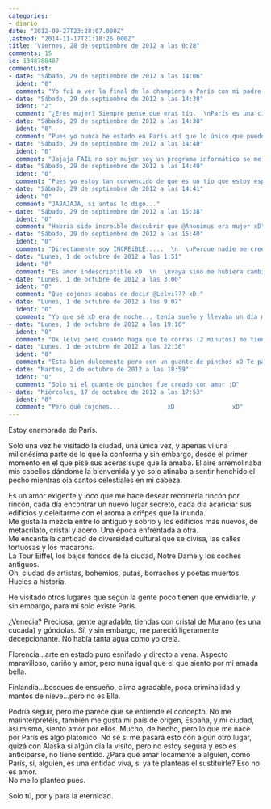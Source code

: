 ```yaml
---
categories:
- diario
date: "2012-09-27T23:28:07.000Z"
lastmod: "2014-11-17T21:18:26.000Z"
title: "Viernes, 28 de septiembre de 2012 a las 0:28"
comments: 15
id: 1348788487
commentList:
- date: "Sábado, 29 de septiembre de 2012 a las 14:06"
  ident: "0"
  comment: "Yo fui a ver la final de la champions a París con mi padre y aparte de ver perder al valencia, concordamos en que la ciudad era fea de cojones y la torre eiffel un poco truño metálico y que necesitaba una pequeña gran limpieza, pero bueno era muy cría supongo que los gustos cambian quien sabe lo mismo ahora me maravillaría..."
- date: "Sábado, 29 de septiembre de 2012 a las 14:38"
  ident: "2"
  comment: "¿Eres mujer? Siempre pensé que eras tío.  \nParís es una ciudad que amas o detestas, no hay término medio me parece."
- date: "Sábado, 29 de septiembre de 2012 a las 14:38"
  ident: "0"
  comment: "Pues yo nunca he estado en París así que lo único que puedo aportar está basado en lo que me han dicho personas que han estado por allí, por una parte está un conocido cubano que me dijo que la arquitectura era maravillosa y por otra parte la amiga que me dijo que París era un tanto sucio.  Y ya."
- date: "Sábado, 29 de septiembre de 2012 a las 14:40"
  ident: "0"
  comment: "Jajaja FAIL no soy mujer soy un programa informático se me olvido comentarlo. Finjo tener sentimiento humanos y a veces me lío un poco."
- date: "Sábado, 29 de septiembre de 2012 a las 14:40"
  ident: "0"
  comment: "Pues yo estoy tan convencido de que es un tío que estoy esperando a que comente que ha sido un errata a la hora de escribir xD"
- date: "Sábado, 29 de septiembre de 2012 a las 14:41"
  ident: "0"
  comment: "JAJAJAJA, si antes lo digo..."
- date: "Sábado, 29 de septiembre de 2012 a las 15:38"
  ident: "0"
  comment: "Habria sido increible descubrir que @Anonimus era mujer xD"
- date: "Sábado, 29 de septiembre de 2012 a las 15:40"
  ident: "0"
  comment: "Directamente soy INCREíBLE.....  \n  \nPorque nadie me cree :(  \n  \nNah es coña yo me LA BANCO"
- date: "Lunes, 1 de octubre de 2012 a las 1:51"
  ident: "0"
  comment: "Es amor indescriptible xD  \n  \nvaya sino me hubiera cambiado el nombre podriamos ser la pareja anonimus jajajaja y si eres tio tambien, k para algo todavia es legal el matrimonio homosexual. Rápido aprovechemos antes de k Rajoy piense! jajajaja  \n  \nP.D: no soy ni hetero, ni homo ni bi, me defino como mansexual (cn la mano me hago pajas romanticas en paris bajo la torre eiffel a la luz de la luna, con rrazon k sea una ciudad para amar... para amarse a si mismo jajaja)"
- date: "Lunes, 1 de octubre de 2012 a las 3:00"
  ident: "0"
  comment: "Que cojones acabas de decir @Lelvi??? xD."
- date: "Lunes, 1 de octubre de 2012 a las 9:07"
  ident: "0"
  comment: "Yo que sé xD era de noche... tenía sueño y llevaba un día muy duro xD  \n  \nLo acabo de leer y me he partido el culo jajajajajaja xD"
- date: "Lunes, 1 de octubre de 2012 a las 19:16"
  ident: "0"
  comment: "Ok lelvi pero cuando haga que te corras (2 minutos) me tienes que masturbar dulcemente :D"
- date: "Lunes, 1 de octubre de 2012 a las 22:36"
  ident: "0"
  comment: "Esta bien dulcemente pero con un guante de pinchos xD Te parece? xD"
- date: "Martes, 2 de octubre de 2012 a las 18:59"
  ident: "0"
  comment: "Solo si el guante de pinchos fue creado con amor :D"
- date: "Miércoles, 17 de octubre de 2012 a las 17:53"
  ident: "0"
  comment: "Pero qué cojones...             xD                xD"
---
```


Estoy enamorada de París.  
  
Solo una vez he visitado la ciudad, una única vez, y apenas vi una millonésima parte de lo que la conforma y sin embargo, desde el primer momento en el que pisé sus aceras supe que la amaba. El aire arremolinaba mis cabellos dándome la bienvenida y yo solo atinaba a sentir henchido el pecho mientras oía cantos celestiales en mi cabeza.  
  
Es un amor exigente y loco que me hace desear recorrerla rincón por rincón, cada día encontrar un nuevo lugar secreto, cada día acariciar sus edificios y deleitarme con el aroma a críªpes que la inunda.  
Me gusta la mezcla entre lo antiguo y sobrio y los edificios más nuevos, de metacrilato, cristal y acero. Una época enfrentada a otra.  
Me encanta la cantidad de diversidad cultural que se divisa, las calles tortuosas y los macarons.  
La Tour Eiffel, los bajos fondos de la ciudad, Notre Dame y los coches antiguos.  
Oh, ciudad de artistas, bohemios, putas, borrachos y poetas muertos. Hueles a historia.   
  
He visitado otros lugares que según la gente poco tienen que envidiarle, y sin embargo, para mí solo existe París.  
  
¿Venecia? Preciosa, gente agradable, tiendas con cristal de Murano (es una cucada) y góndolas. Sí, y sin embargo, me pareció ligeramente decepcionante. No había tanta agua como yo creía.  
  
Florencia...arte en estado puro esnifado y directo a vena. Aspecto maravilloso, cariño y amor, pero nuna igual que el que siento por mi amada bella.  
  
Finlandia...bosques de ensueño, clima agradable, poca criminalidad y mantos de nieve...pero no es Ella.  
  
Podría seguir, pero me parece que se entiende el concepto. No me malinterpretéis, también me gusta mi país de origen, España, y mi ciudad, así mismo, siento amor por ellos. Mucho, de hecho, pero lo que me nace por París es algo platónico. No sé si me pasará esto con algún otro lugar, quizá con Alaska si algún día la visito, pero no estoy segura y eso es anticiparse, no tiene sentido. ¿Para qué amar locamente a alguien, como París, sí, alguien, es una entidad viva, si ya te planteas el sustituirle? Eso no es amor.  
No me lo planteo pues.   
  
Solo tú, por y para la eternidad.